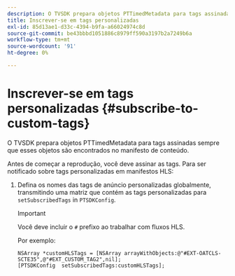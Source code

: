 ```yaml
---
description: O TVSDK prepara objetos PTTimedMetadata para tags assinadas sempre que esses objetos são encontrados no manifesto de conteúdo.
title: Inscrever-se em tags personalizadas
exl-id: 85d13ae1-d33c-4394-b9fa-a66024974c8d
source-git-commit: be43bbbd1051886c8979ff590a3197b2a7249b6a
workflow-type: tm+mt
source-wordcount: '91'
ht-degree: 0%

---
```


# Inscrever-se em tags personalizadas {#subscribe-to-custom-tags}

O TVSDK prepara objetos PTTimedMetadata para tags assinadas sempre que esses objetos são encontrados no manifesto de conteúdo.

Antes de começar a reprodução, você deve assinar as tags.
Para ser notificado sobre tags personalizadas em manifestos HLS:

1. Defina os nomes das tags de anúncio personalizadas globalmente, transmitindo uma matriz que contém as tags personalizadas para `setSubscribedTags` in `PTSDKConfig`.

   >[!IMPORTANT]
   >
   >Você deve incluir o `#` prefixo ao trabalhar com fluxos HLS.

   Por exemplo:

   ```
   NSArray *customHLSTags = [NSArray arrayWithObjects:@"#EXT-OATCLS-SCTE35",@"#EXT_CUSTOM_TAG2",nil]; 
   [PTSDKConfig  setSubscribedTags:customHLSTags];
   ```
